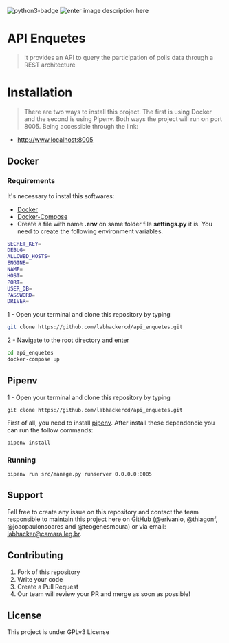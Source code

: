 ![python3-badge](https://img.shields.io/badge/python-django-green.svg)
![enter image description here](https://img.shields.io/badge/license-GPLv3-blue.svg)

# API Enquetes
> It provides an API to query the participation of polls data through a REST architecture

# Installation

> There are two ways to install this project. The first is using Docker and the second is using Pipenv. Both ways the project will run on port 8005. Being accessible through the link:

- http://www.localhost:8005

## Docker

### Requirements

It's necessary to instal this softwares:

- [Docker](https://docs.docker.com/engine/install/ubuntu/)
- [Docker-Compose](https://docs.docker.com/compose/install/)
- Create a file with name **.env** on same folder file **settings.py** it is. You need to create the following environment variables.

```sh
SECRET_KEY=
DEBUG=
ALLOWED_HOSTS=
ENGINE= 
NAME=
HOST=
PORT=
USER_DB=
PASSWORD=
DRIVER=
```

1 - Open your terminal and clone this repository by typing

```sh
git clone https://github.com/labhackercd/api_enquetes.git
```

2 - Navigate to the root directory and enter

```sh
cd api_enquetes
docker-compose up
```

## Pipenv

1 - Open your terminal and clone this repository by typing

```
git clone https://github.com/labhackercd/api_enquetes.git
```

First of all, you need to install [pipenv](https://pipenv.readthedocs.io/en/latest/install/#installing-pipenv). After install these dependencie you can run the follow commands:

```
pipenv install
```

### Running

```
pipenv run src/manage.py runserver 0.0.0.0:8005
```

## Support

Fell free to create any issue on this repository and contact the team responsible to maintain this project here on GitHub (@erivanio, @thiagonf, @joaopaulonsoares and @teogenesmoura) or via email: labhacker@camara.leg.br.

## Contributing

1. Fork of this repository
2. Write your code
3. Create a Pull Request
4. Our team will review your PR and merge as soon as possible!

## License

This project is under GPLv3 License
